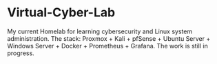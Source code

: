 # Virtual-Cyber-Lab
My current Homelab for learning cybersecurity and Linux system administration. The stack: Proxmox + Kali + pfSense + Ubuntu Server + Windows Server + Docker + Prometheus + Grafana. The work is still in progress.
